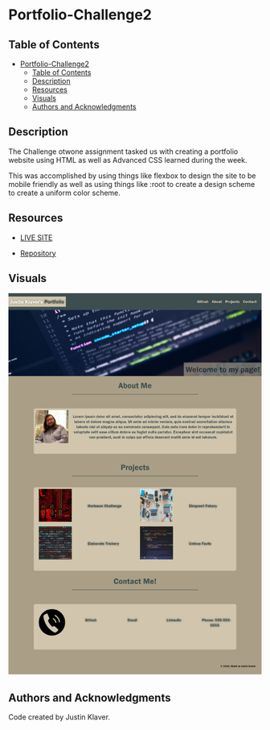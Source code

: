 # Portfolio-Challenge2


## Table of Contents

- [Portfolio-Challenge2](#portfolio-challenge2)
  - [Table of Contents](#table-of-contents)
  - [Description](#description)
  - [Resources](#resources)
  - [Visuals](#visuals)
  - [Authors and Acknowledgments](#authors-and-acknowledgments)

## Description

The Challenge otwone assignment tasked us with creating a portfolio website using HTML as well as Advanced CSS learned during the week.

This was accomplished by using things like flexbox to design the site to be mobile friendly as well as using things like :root to create a design scheme to create a uniform color scheme.

## Resources

- [LIVE SITE](https://jklaver91.github.io/Portfolio-Challenge2/)

- [Repository](https://github.com/Jklaver91/Portfolio-Challenge2)

## Visuals

![Portfolio Site](assets/images/Portfolio-Challenge-2.png)

## Authors and Acknowledgments

Code created by Justin Klaver.